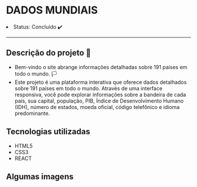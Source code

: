 <h1>DADOS MUNDIAIS</h1>


<li>Status: Concluído ✔️</li>
<hr>

<h2>Descrição do projeto 
📌</h2>
<ul>
  <li>Bem-vindo o site abrange informações detalhadas sobre 191 países em todo o mundo. 🏳️
</li>
  <li>Este projeto é uma plataforma interativa que oferece dados detalhados sobre 191 países em todo o mundo. Através de uma interface responsiva, você pode explorar informações sobre a bandeira de cada país, sua capital, população, PIB, Índice de Desenvolvimento Humano (IDH), número de estados, moeda oficial, código telefônico e idioma predominante.</li>
</ul>


<h2>Tecnologias utilizadas</h2>
<ul>
  <li>HTML5 <img src="https://cdn.jsdelivr.net/gh/devicons/devicon/icons/html5/html5-original.svg" width="13px"/></li>
  <li>CSS3 <img src="https://cdn.jsdelivr.net/gh/devicons/devicon/icons/css3/css3-original.svg" width="13px"/></li>
  <li>REACT <img src="https://cdn.jsdelivr.net/gh/devicons/devicon/icons/react/react-original.svg" width="13px"/></li>
</ul>

<h2>Algumas imagens</h2>
